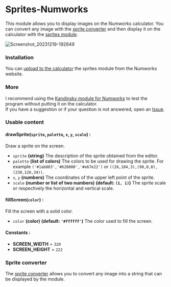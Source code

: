 # Sprites-Numworks
This module allows you to display images on the Numworks calculator. You can convert any image with the [sprite converter](sprite_converter.py) and then display it on the calculator with the [sprites module](sprites.py).

![Screenshot_20231219-192649](https://github.com/valmontechno/Sprites-Numworks/assets/108832011/e073f07e-b6fb-4a14-846e-5081d074c07e)

### Installation
You can [upload to the calculator](https://my.numworks.com/python/valmontechno/sprites) the sprites module from the Numworks website.

### More
I recommend using the [Kandinsky module for Numworks](https://github.com/ZetaMap/Kandinsky-Numworks) to test the program without putting it on the calculator.<br>
If you have a suggestion or if your question is not answered, open an [Issue](https://github.com/valmontechno/Sprites-Numworks/issues/new).

### Usable content

#### drawSprite(`sprite`, `palette`, `x`, `y`, `scale`) :
Draw a sprite on the screen.
* `sprite` **(string)** The description of the sprite obtained from the editor.
* `palette` **(list of colors)** The colors to be used for drawing the sprite. For example `('#1ab803','#620000','#e67e22')` or `((26,184,3),(98,0,0),(230,126,34))`.
* `x`, `y` **(numbers)** The coordinates of the upper left point of the sprite.
* `scale` **(number or list of two numbers)** **(default: `(1, 1)`)** The sprite scale or respectively the horizontal and vertical scale.

#### fillScreen(`color`) :
Fill the screen with a solid color.
* `color` **(color)** **(default: `'#ffffff'`)** The color used to fill the screen.

#### Constants :
* **SCREEN_WIDTH** = `320`
* **SCREEN_HEIGHT** = `222`

### Sprite converter
The [sprite converter](sprite_converter.py) allows you to convert any image into a string that can be displayed by the module.
